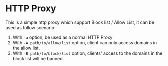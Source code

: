 # HTTP Proxy

This is a simple http proxy which support Block list / Allow List, it can be used as follow scenario:

1. With `-a` option, be used as a normal HTTP Proxy
2. With `-A path/to/allow/list` option, client can only access domains in the allow list.
3. With `-B path/to/block/list` option, clients' access to the domains in the block list will be banned.